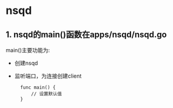 # nsqd 
## 1. nsqd的main()函数在apps/nsqd/nsqd.go 

main()主要功能为:
* 创建nsqd
* 监听端口，为连接创建client 

		func main() {
			// 设置默认值
		}
